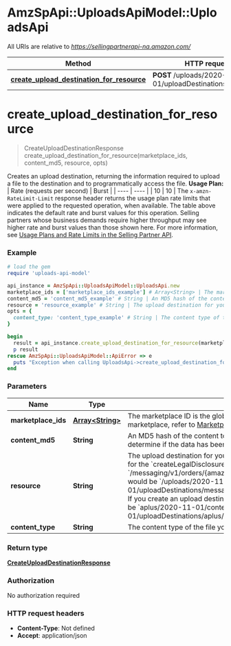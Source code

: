 # AmzSpApi::UploadsApiModel::UploadsApi

All URIs are relative to *https://sellingpartnerapi-na.amazon.com/*

Method | HTTP request | Description
------------- | ------------- | -------------
[**create_upload_destination_for_resource**](UploadsApi.md#create_upload_destination_for_resource) | **POST** /uploads/2020-11-01/uploadDestinations/{resource} | 

# **create_upload_destination_for_resource**
> CreateUploadDestinationResponse create_upload_destination_for_resource(marketplace_ids, content_md5, resource, opts)



Creates an upload destination, returning the information required to upload a file to the destination and to programmatically access the file.  **Usage Plan:**  | Rate (requests per second) | Burst | | ---- | ---- | | 10 | 10 |  The `x-amzn-RateLimit-Limit` response header returns the usage plan rate limits that were applied to the requested operation, when available. The table above indicates the default rate and burst values for this operation. Selling partners whose business demands require higher throughput may see higher rate and burst values than those shown here. For more information, see [Usage Plans and Rate Limits in the Selling Partner API](https://developer-docs.amazon.com/sp-api/docs/usage-plans-and-rate-limits-in-the-sp-api).

### Example
```ruby
# load the gem
require 'uploads-api-model'

api_instance = AmzSpApi::UploadsApiModel::UploadsApi.new
marketplace_ids = ['marketplace_ids_example'] # Array<String> | The marketplace ID is the globally unique identifier of a marketplace. To find the ID for your marketplace, refer to [Marketplace IDs](https://developer-docs.amazon.com/sp-api/docs/marketplace-ids).
content_md5 = 'content_md5_example' # String | An MD5 hash of the content to be submitted to the upload destination. This value is used to determine if the data has been corrupted or tampered with during transit.
resource = 'resource_example' # String | The upload destination for your resource. For example, if you create an upload destination for the `createLegalDisclosure` operation of the Messaging API, the `{resource}` would be `/messaging/v1/orders/{amazonOrderId}/messages/legalDisclosure`, and the entire path would be `/uploads/2020-11-01/uploadDestinations/messaging/v1/orders/{amazonOrderId}/messages/legalDisclosure`. If you create an upload destination for an Aplus content document, the `{resource}` would be `aplus/2020-11-01/contentDocuments` and the path would be `/uploads/2020-11-01/uploadDestinations/aplus/2020-11-01/contentDocuments`.
opts = { 
  content_type: 'content_type_example' # String | The content type of the file you upload.
}

begin
  result = api_instance.create_upload_destination_for_resource(marketplace_ids, content_md5, resource, opts)
  p result
rescue AmzSpApi::UploadsApiModel::ApiError => e
  puts "Exception when calling UploadsApi->create_upload_destination_for_resource: #{e}"
end
```

### Parameters

Name | Type | Description  | Notes
------------- | ------------- | ------------- | -------------
 **marketplace_ids** | [**Array&lt;String&gt;**](String.md)| The marketplace ID is the globally unique identifier of a marketplace. To find the ID for your marketplace, refer to [Marketplace IDs](https://developer-docs.amazon.com/sp-api/docs/marketplace-ids). | 
 **content_md5** | **String**| An MD5 hash of the content to be submitted to the upload destination. This value is used to determine if the data has been corrupted or tampered with during transit. | 
 **resource** | **String**| The upload destination for your resource. For example, if you create an upload destination for the &#x60;createLegalDisclosure&#x60; operation of the Messaging API, the &#x60;{resource}&#x60; would be &#x60;/messaging/v1/orders/{amazonOrderId}/messages/legalDisclosure&#x60;, and the entire path would be &#x60;/uploads/2020-11-01/uploadDestinations/messaging/v1/orders/{amazonOrderId}/messages/legalDisclosure&#x60;. If you create an upload destination for an Aplus content document, the &#x60;{resource}&#x60; would be &#x60;aplus/2020-11-01/contentDocuments&#x60; and the path would be &#x60;/uploads/2020-11-01/uploadDestinations/aplus/2020-11-01/contentDocuments&#x60;. | 
 **content_type** | **String**| The content type of the file you upload. | [optional] 

### Return type

[**CreateUploadDestinationResponse**](CreateUploadDestinationResponse.md)

### Authorization

No authorization required

### HTTP request headers

 - **Content-Type**: Not defined
 - **Accept**: application/json



